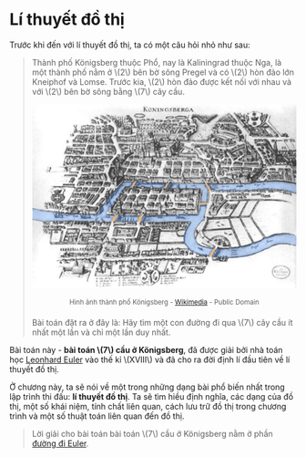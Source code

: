# Lí thuyết đồ thị

Trước khi đến với lí thuyết đồ thị, ta có một câu hỏi nhỏ như sau:

> Thành phố Königsberg thuộc Phổ, nay là Kaliningrad thuộc Nga, là một thành phố nằm ở \\(2\\) bên bờ sông Pregel và có \\(2\\) hòn đảo lớn Kneiphof và Lomse. Trước kia, \\(2\\) hòn đảo được kết nối với nhau và với \\(2\\) bên bờ sông bằng \\(7\\) cây cầu.
> 
> <center>
> <img src="../images/Konigsberg_Bridge.png" alt="Königsberg"/>
> 
> <sup> Hình ảnh thành phố Königsberg - [Wikimedia](https://commons.wikimedia.org/wiki/File:Konigsberg_Bridge.png) - Public Domain</sup>
> </center>
>
> Bài toán đặt ra ở đây là: Hãy tìm một con đường đi qua \\(7\\) cây cầu ít nhất một lần và chỉ một lần duy nhất.

Bài toán này - **bài toán \\(7\\) cầu ở Königsberg**, đã được giải bởi nhà toán học [Leonhard Euler](https://en.wikipedia.org/wiki/Leonhard_Euler) vào thế kỉ \\(XVIII\\) và đã cho ra đời định lí đầu tiên về lí thuyết đồ thị. 

Ở chương này, ta sẽ nói về một trong những dạng bài phổ biến nhất trong lập trình thi đấu: **lí thuyết đồ thị**. Ta sẽ tìm hiều định nghĩa, các dạng của đồ thị, một số khái niệm, tính chất liên quan, cách lưu trữ đồ thị trong chương trình và một số thuật toán liên quan đến đồ thị.

> Lời giải cho bài toán bài toán \\(7\\) cầu ở Königsberg nằm ở phần [đường đi Euler](eulerian-trail.md#bài-toán-7-cây-cầu).
